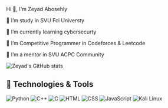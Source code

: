 Hi 👋, I'm Zeyad Abosehly

🔭 I’m study in SVU Fci Universty

🌱 I’m currently learning cybersecurty 

🤝 I’m Competitive Programmer in Codeforces & Leetcode

👯 I’m a mentor in SVU ACPC Community

![Zeyad's GitHub stats](https://github-readme-stats.vercel.app/api?username=Zeyad-Z0ZZ&show_icons=true&theme=transparent)

## 🔧 Technologies & Tools

![Python](https://img.shields.io/badge/Python-Expert-orange?logo=python&logoColor=white)
![C++](https://img.shields.io/badge/C++-Intermediate-blue?logo=c%2B%2B&logoColor=white)
![C](https://img.shields.io/badge/C-Intermediate-blue?logo=c&logoColor=white)
![HTML](https://img.shields.io/badge/HTML-Intermediate-orange?logo=html5&logoColor=white)
![CSS](https://img.shields.io/badge/CSS-Intermediate-blue?logo=css3&logoColor=white)
![JavaScript](https://img.shields.io/badge/JavaScript-Intermediate-yellow?logo=javascript&logoColor=white)
![Kali Linux](https://img.shields.io/badge/Kali%20Linux-Advanced-blue?logo=kali-linux&logoColor=white)
